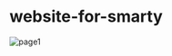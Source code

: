 ﻿# website-for-smarty
![page1](https://github.com/daishindev/website-for-smarty/assets/133430561/16f7cbb7-59df-42a0-8e11-2c492c064ae9)
